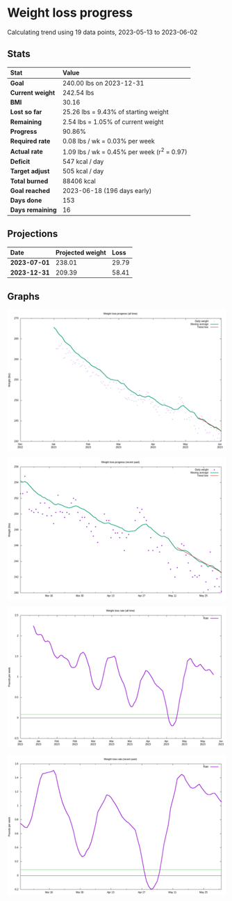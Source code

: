 # Weight loss progress

Calculating trend using 19 data points, 2023-05-13 to 2023-06-02

## Stats

Stat|Value
:-|:-
**Goal**|240.00 lbs on 2023-12-31
**Current weight**|242.54 lbs
**BMI**|30.16
**Lost so far**|25.26 lbs =  9.43% of starting weight
**Remaining**|2.54 lbs =  1.05% of current  weight
**Progress**|90.86%
**Required rate**|0.08 lbs / wk = 0.03% per week
**Actual rate**|1.09 lbs / wk = 0.45% per week  (r<sup>2</sup> = 0.97)
**Deficit**|547 kcal / day
**Target adjust**|505 kcal / day
**Total burned**|88406 kcal
**Goal reached**|2023-06-18 (196 days early)
**Days done**|153
**Days remaining**|16

## Projections

Date|Projected weight|Loss
:-|:-|:-
**2023-07-01**|238.01|29.79
**2023-12-31**|209.39|58.41

## Graphs

![](weight-graph-alltime.png)

![](weight-graph-recent.png)

![](rate-graph-alltime.png)

![](rate-graph-recent.png)
